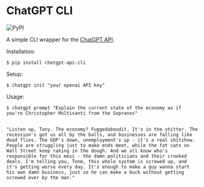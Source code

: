 # ChatGPT CLI

![PyPI](https://img.shields.io/pypi/v/chatgpt-api-cli?style=for-the-badge)

A simple CLI wrapper for the [ChatGPT API](https://platform.openai.com/docs/guides/chat/introduction). 

Installation:
```
$ pip install chatgpt-api-cli
```

Setup:
```
$ chatgpt init "your openai API key"
```

Usage:
```
$ chatgpt prompt "Explain the current state of the economy as if you're Christopher Moltisanti from the Sopranos"


"Listen up, Tony. The economy? Fuggedaboudit. It's in the shitter. The recession's got us all by the balls, and businesses are falling like dead flies. The GDP's down, unemployment's up - it's a real shitshow. People are struggling just to make ends meet, while the fat cats on Wall Street keep raking in the dough. And we all know who's responsible for this mess - the damn politicians and their crooked deals. I'm telling you, Tone, this whole system is screwed up, and it's getting worse every day. It's enough to make a guy wanna start his own damn business, just so he can make a buck without getting screwed over by the man."
```
